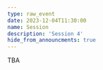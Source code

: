 ```yaml
---
type: raw_event
date: 2023-12-04T11:30:00
name: Session
description: 'Session 4'
hide_from_announcments: true
---
```


TBA

